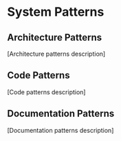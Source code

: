 # System Patterns

## Architecture Patterns
[Architecture patterns description]

## Code Patterns
[Code patterns description]

## Documentation Patterns
[Documentation patterns description]
